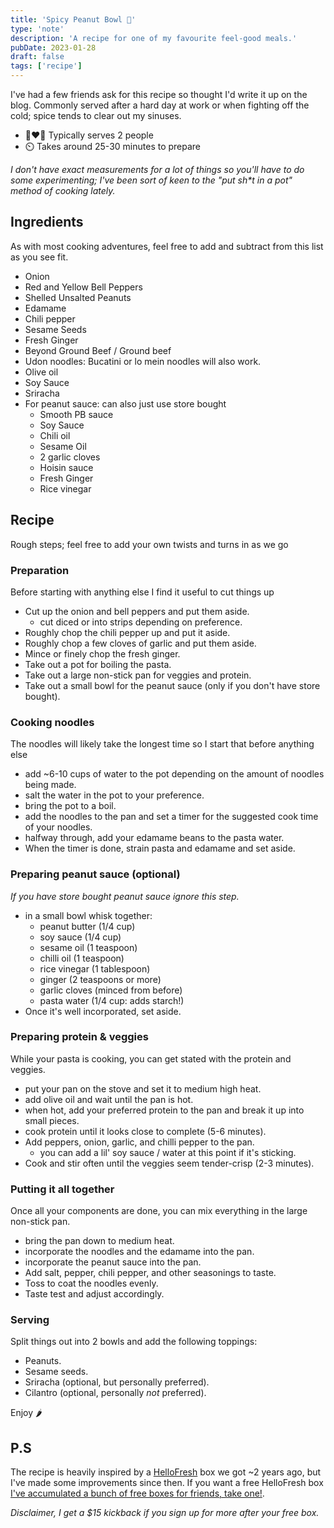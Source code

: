 ```yaml
---
title: 'Spicy Peanut Bowl 🥜'
type: 'note'
description: 'A recipe for one of my favourite feel-good meals.'
pubDate: 2023-01-28
draft: false
tags: ['recipe']
---
```


I've had a few friends ask for this recipe so thought I'd write it up on the blog. Commonly served after a hard day at work or when fighting off the cold; spice tends to clear out my sinuses.

- 🧑‍❤️‍👩 Typically serves 2 people
- ⏲️ Takes around 25-30 minutes to prepare

_I don't have exact measurements for a lot of things so you'll have to do some experimenting; I've been sort of keen to the "put sh\*t in a pot" method of cooking lately._

## Ingredients

As with most cooking adventures, feel free to add and subtract from this list as you see fit.

- Onion
- Red and Yellow Bell Peppers
- Shelled Unsalted Peanuts
- Edamame
- Chili pepper
- Sesame Seeds
- Fresh Ginger
- Beyond Ground Beef / Ground beef
- Udon noodles: Bucatini or lo mein noodles will also work.
- Olive oil
- Soy Sauce
- Sriracha
- For peanut sauce: can also just use store bought
  - Smooth PB sauce
  - Soy Sauce
  - Chili oil
  - Sesame Oil
  - 2 garlic cloves
  - Hoisin sauce
  - Fresh Ginger
  - Rice vinegar

## Recipe

Rough steps; feel free to add your own twists and turns in as we go

### Preparation

Before starting with anything else I find it useful to cut things up

- Cut up the onion and bell peppers and put them aside.
  - cut diced or into strips depending on preference.
- Roughly chop the chili pepper up and put it aside.
- Roughly chop a few cloves of garlic and put them aside.
- Mince or finely chop the fresh ginger.
- Take out a pot for boiling the pasta.
- Take out a large non-stick pan for veggies and protein.
- Take out a small bowl for the peanut sauce (only if you don't have store bought).

### Cooking noodles

The noodles will likely take the longest time so I start that before anything else

- add ~6-10 cups of water to the pot depending on the amount of noodles being made.
- salt the water in the pot to your preference.
- bring the pot to a boil.
- add the noodles to the pan and set a timer for the suggested cook time of your noodles.
- halfway through, add your edamame beans to the pasta water.
- When the timer is done, strain pasta and edamame and set aside.

### Preparing peanut sauce (optional)

_If you have store bought peanut sauce ignore this step._

- in a small bowl whisk together:
  - peanut butter (1/4 cup)
  - soy sauce (1/4 cup)
  - sesame oil (1 teaspoon)
  - chilli oil (1 teaspoon)
  - rice vinegar (1 tablespoon)
  - ginger (2 teaspoons or more)
  - garlic cloves (minced from before)
  - pasta water (1/4 cup: adds starch!)
- Once it's well incorporated, set aside.

### Preparing protein & veggies

While your pasta is cooking, you can get stated with the protein and veggies.

- put your pan on the stove and set it to medium high heat.
- add olive oil and wait until the pan is hot.
- when hot, add your preferred protein to the pan and break it up into small pieces.
- cook protein until it looks close to complete (5-6 minutes).
- Add peppers, onion, garlic, and chilli pepper to the pan.
  - you can add a lil' soy sauce / water at this point if it's sticking.
- Cook and stir often until the veggies seem tender-crisp (2-3 minutes).

### Putting it all together

Once all your components are done, you can mix everything in the large non-stick pan.

- bring the pan down to medium heat.
- incorporate the noodles and the edamame into the pan.
- incorporate the peanut sauce into the pan.
- Add salt, pepper, chili pepper, and other seasonings to taste.
- Toss to coat the noodles evenly.
- Taste test and adjust accordingly.

### Serving

Split things out into 2 bowls and add the following toppings:

- Peanuts.
- Sesame seeds.
- Sriracha (optional, but personally preferred).
- Cilantro (optional, personally _not_ preferred).

Enjoy 🌶️

## P.S

The recipe is heavily inspired by a [HelloFresh](https://hellofresh.ca/) box we got ~2 years ago, but I've made some improvements since then. If you want a free HelloFresh box [I've accumulated a bunch of free boxes for friends, take one!](https://www.hellofresh.ca/pages/resolution?c=FIH-QA1IJKXJDZQH&utm_campaign=clipboard&utm_couponvalue=170&utm_invitername=Mykal&utm_medium=referral&utm_source=raf-share&discount_comm_id=1d7ed056-9e72-42f5-a0e0-d5dd12d17fc3).

_Disclaimer, I get a $15 kickback if you sign up for more after your free box._
